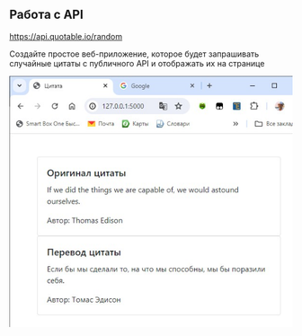 ##  Работа с API

https://api.quotable.io/random

Создайте простое веб-приложение, 
которое будет запрашивать случайные цитаты с публичного API 
и отображать их на странице

![screen](image.jpg)
